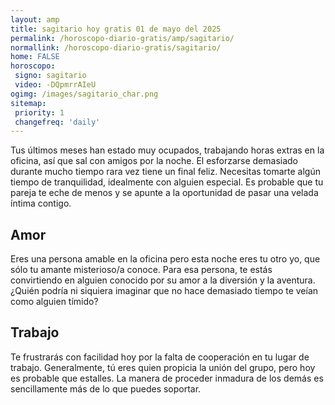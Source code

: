 ```yaml
---
layout: amp
title: sagitario hoy gratis 01 de mayo del 2025 
permalink: /horoscopo-diario-gratis/amp/sagitario/
normallink: /horoscopo-diario-gratis/sagitario/
home: FALSE
horoscopo:
 signo: sagitario
 video: -DQpmrrAIeU
ogimg: /images/sagitario_char.png
sitemap:
 priority: 1
 changefreq: 'daily'
---
```



Tus últimos meses han estado muy ocupados, trabajando horas extras en la oficina, así que sal con amigos por la noche. El esforzarse demasiado durante mucho tiempo rara vez tiene un final feliz. Necesitas tomarte algún tiempo de tranquilidad, idealmente con alguien especial. Es probable que tu pareja te eche de menos y se apunte a la oportunidad de pasar una velada íntima contigo.

## Amor

Eres una persona amable en la oficina pero esta noche eres tu otro yo, que sólo tu amante misterioso/a conoce. Para esa persona, te estás convirtiendo en alguien conocido por su amor a la diversión y la aventura. ¿Quién podría ni siquiera imaginar que no hace demasiado tiempo te veían como alguien tímido?

## Trabajo

Te frustrarás con facilidad hoy por la falta de cooperación en tu lugar de trabajo. Generalmente, tú eres quien propicia la unión del grupo, pero hoy es probable que estalles. La manera de proceder inmadura de los demás es sencillamente más de lo que puedes soportar.